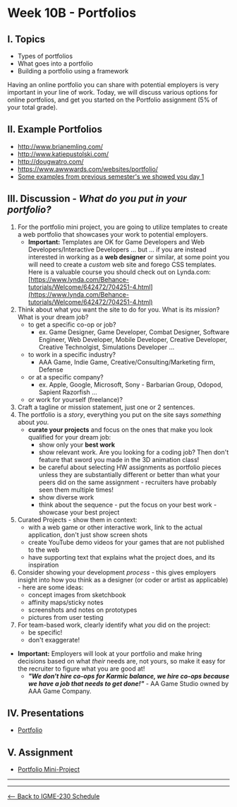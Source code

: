 # Week 10B - Portfolios

## I. Topics
- Types of portfolios
- What goes into a portfolio
- Building a portfolio using a framework

Having an online portfolio you can share with potential employers is very important in your line of work. Today, we will discuss various options for online portfolios, and get you started on the Portfolio assignment (5% of your total grade).

## II. Example Portfolios
- http://www.brianemling.com/
- http://www.katiepustolski.com/
- http://dougwatro.com/
- https://www.awwwards.com/websites/portfolio/
- [Some examples from previous semester's we showed you day 1](./Week-01A-notes.md#section5)

## III. Discussion - *What do you put in your portfolio?*
1. For the portfolio mini project, you are going to utilize templates to create a web portfolio that showcases your work to potential employers. 
    - **Important:** Templates are OK for Game Developers and Web Developers/Interactive Developers ... but ... if you are instead interested in working as a **web designer** or similar, at some point you will need to create a *custom* web site and forego CSS templates. Here is a valuable course you should check out on Lynda.com: [https://www.lynda.com/Behance-tutorials/Welcome/642472/704251-4.html](https://www.lynda.com/Behance-tutorials/Welcome/642472/704251-4.html)
1. Think about what you want the site to do for you. What is its *mission*? What is your dream job?
    - to get a specific co-op or job?
        - ex. Game Designer, Game Developer, Combat Designer, Software Engineer, Web Developer, Mobile Developer, Creative Developer, Creative Technolgist, Simulations Developer ...
    - to work in a specific industry? 
        - AAA Game, Indie Game, Creative/Consulting/Marketing firm, Defense
    - or at a specific company?
        - ex. Apple, Google, Microsoft, Sony - Barbarian Group, Odopod, Sapient Razorfish ...
    - or work for yourself (freelance)?
1. Craft a tagline or mission statement, just one or 2 sentences.
1. The portfolio is a *story*, everything you put on the site says *something* about *you*.
    - **curate your projects** and focus on the ones that make you look qualified for your dream job:
      - show only your **best work**
      - show relevant work. Are you looking for a coding job? Then don't feature that sword you made in the 3D animation class!
      - be careful about selecting HW assignments as portfolio pieces unless they are substantially different or better than what your peers did on the same assignment - recruiters have probably seen them multiple times!
      - show diverse work
      - think about the sequence - put the focus on your best work - showcase your best project
1. Curated Projects - show them in context:
    - with a web game or other interactive work, link to the actual application, don't just show screen shots
    - create YouTube demo videos for your games that are not published to the web
    - have supporting text that explains what the project does, and its inspiration
1. Consider showing your development *process* - this gives employers insight into how you think as a designer (or coder or artist as applicable) - here are some ideas:
    - concept images from sketchbook
    - affinity maps/sticky notes
    - screenshots and notes on prototypes
    - pictures from user testing
1. For team-based work, clearly identify what *you* did on the project:
    - be specific! 
    - don't exaggerate!

- **Important:** Employers will look at your portfolio and make hring decisions based on what *their* needs are, not yours, so make it easy for the recruiter to figure what you are good at!
  - ***"We don't hire co-ops for Karmic balance, we hire co-ops because we have a job that needs to get done!"*** - AA Game Studio owned by AAA Game Company.



## IV. Presentations
- [Portfolio](../presentations/Portfolio.pdf)

## V. Assignment
- [Portfolio Mini-Project](../projects/portfolio-mini-project.md)

<hr><hr>

[<-- Back to IGME-230 Schedule](../schedule.md)
